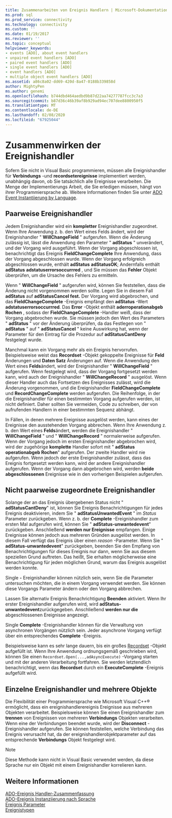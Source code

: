 ```yaml
---
title: Zusammenarbeiten von Ereignis Handlern | Microsoft-Dokumentation
ms.prod: sql
ms.prod_service: connectivity
ms.technology: connectivity
ms.custom: ''
ms.date: 01/19/2017
ms.reviewer: ''
ms.topic: conceptual
helpviewer_keywords:
- events [ADO], about event handlers
- unpaired event handlers [ADO]
- paired event handlers [ADO]
- single event handlers [ADO]
- event handlers [ADO]
- multiple object event handlers [ADO]
ms.assetid: a86c8a02-dd69-420d-8a47-0188b339858d
author: MightyPen
ms.author: genemi
ms.openlocfilehash: b744dbd464aedbd9b87d22aa74277787fcc3c7a3
ms.sourcegitcommit: b87d36c46b39af8b929ad94ec707dee8800950f5
ms.translationtype: MT
ms.contentlocale: de-DE
ms.lasthandoff: 02/08/2020
ms.locfileid: "67925044"
---
```

# <a name="how-event-handlers-work-together"></a>Zusammenwirken der Ereignishandler
Sofern Sie nicht in Visual Basic programmieren, müssen alle Ereignishandler für **Verbindungs** -und **recordsetereignisse** implementiert werden, unabhängig davon, ob Sie tatsächlich alle Ereignisse verarbeiten. Die Menge der Implementierungs Arbeit, die Sie erledigen müssen, hängt von ihrer Programmiersprache ab. Weitere Informationen finden Sie unter [ADO Event Instantiierung by Language](../../../ado/guide/data/ado-event-instantiation-by-language.md).  
  
## <a name="paired-event-handlers"></a>Paarweise Ereignishandler  
 Jedem Ereignishandler wird ein **kompletter** Ereignishandler zugeordnet. Wenn Ihre Anwendung z. b. den Wert eines Felds ändert, wird der Ereignishandler " **WillChangeField** " aufgerufen. Wenn die Änderung zulässig ist, lässt die Anwendung den Parameter " **adStatus** " unverändert, und der Vorgang wird ausgeführt. Wenn der Vorgang abgeschlossen ist, benachrichtigt das Ereignis **FieldChangeComplete** Ihre Anwendung, dass der Vorgang abgeschlossen wurde. Wenn der Vorgang erfolgreich abgeschlossen wurde, enthält **adStatus** **adStatusOK**; Andernfalls enthält **adStatus** **adstatuserrorsoccurrred** , und Sie müssen das **Fehler** Objekt überprüfen, um die Ursache des Fehlers zu ermitteln.  
  
 Wenn " **WillChangeField** " aufgerufen wird, können Sie feststellen, dass die Änderung nicht vorgenommen werden sollte. Legen Sie in diesem Fall **adStatus** auf **adStatusCancel fest.** Der Vorgang wird abgebrochen, und das **FieldChangeComplete** -Ereignis empfängt den **adStatus** -Wert **adstatuserrorsoccurrred**. Das **Error** -Objekt enthält **aderroperationabgeb Rochen** , sodass der **FieldChangeComplete** -Handler weiß, dass der Vorgang abgebrochen wurde. Sie müssen jedoch den Wert des Parameters " **adStatus** " vor der Änderung überprüfen, da das Festlegen von " **adStatus** " auf " **adStatusCancel** " keine Auswirkung hat, wenn der Parameter für den Eintrag für die Prozedur auf **adStatusCantDeny** festgelegt wurde.  
  
 Manchmal kann ein Vorgang mehr als ein Ereignis hervorrufen. Beispielsweise weist das **Recordset** -Objekt gekoppelte Ereignisse für **Feld** Änderungen und **Daten Satz** Änderungen auf. Wenn die Anwendung den Wert eines **Felds**ändert, wird der Ereignishandler " **WillChangeField** " aufgerufen. Wenn festgelegt wird, dass der Vorgang fortgesetzt werden kann, wird auch der Ereignishandler " **WillChangeRecord** " ausgelöst. Wenn dieser Handler auch das Fortsetzen des Ereignisses zulässt, wird die Änderung vorgenommen, und die Ereignishandler **FieldChangeComplete** und **RecordChangeComplete** werden aufgerufen. Die Reihenfolge, in der die Ereignishandler für einen bestimmten Vorgang aufgerufen werden, ist nicht definiert. Daher sollten Sie vermeiden, Code zu schreiben, der von aufrufenden Handlern in einer bestimmten Sequenz abhängt.  
  
 In Fällen, in denen mehrere Ereignisse ausgelöst werden, kann eines der Ereignisse den ausstehenden Vorgang abbrechen. Wenn Ihre Anwendung z. b. den Wert eines **Felds**ändert, werden die Ereignishandler " **WillChangeField** " und " **WillChangeRecord** " normalerweise aufgerufen. Wenn der Vorgang jedoch im ersten Ereignishandler abgebrochen wird, wird der zugehörige **komplette** Handler sofort mit " **adStatus operationabgeb Rochen**" aufgerufen. Der zweite Handler wird nie aufgerufen. Wenn jedoch der erste Ereignishandler zulässt, dass das Ereignis fortgesetzt werden kann, wird der andere Ereignishandler aufgerufen. Wenn der Vorgang dann abgebrochen wird, werden **beide abgeschlossenen** Ereignisse wie in den vorherigen Beispielen aufgerufen.  
  
## <a name="unpaired-event-handlers"></a>Nicht paarweise zugeordnete Ereignishandler  
 Solange der an das Ereignis übergebenen Status nicht " **adStatusCantDeny**" ist, können Sie Ereignis Benachrichtigungen für jedes Ereignis deaktivieren, indem Sie " **adStatusUnwantedEvent** " im *Status* Parameter zurückgeben. Wenn z. b. der **Complete** -Ereignishandler zum ersten Mal aufgerufen wird, können Sie " **adStatus-unwantedevent**" zurückgeben. Anschließend **werden nur Ereignisse** empfangen. Einige Ereignisse können jedoch aus mehreren Gründen ausgelöst werden. In diesem Fall verfügt das Ereignis über einen *reason* -Parameter. Wenn Sie " **adStatus-unwantedevent**" zurückgeben, beenden Sie den Empfang von Benachrichtigungen für dieses Ereignis nur dann, wenn Sie aus diesem speziellen Grund auftreten. Das heißt, Sie erhalten möglicherweise eine Benachrichtigung für jeden möglichen Grund, warum das Ereignis ausgelöst werden konnte.  
  
 Single **-** Ereignishandler können nützlich sein, wenn Sie die Parameter untersuchen möchten, die in einem Vorgang verwendet werden. Sie können diese Vorgangs Parameter ändern oder den Vorgang abbrechen.  
  
 Lassen Sie alternativ Ereignis Benachrichtigung **Beenden** aktiviert. Wenn Ihr erster Ereignishandler aufgerufen wird, wird **adStatus-unwantedevent**zurückgegeben. Anschließend **werden nur die** abgeschlossenen Ereignisse angezeigt.  
  
 Single **Complete** -Ereignishandler können für die Verwaltung von asynchronen Vorgängen nützlich sein. Jeder asynchrone Vorgang verfügt über ein entsprechendes **Complete** -Ereignis.  
  
 Beispielsweise kann es sehr lange dauern, bis ein großes [Recordset](../../../ado/reference/ado-api/recordset-object-ado.md) -Objekt aufgefüllt ist. Wenn Ihre Anwendung ordnungsgemäß geschrieben wird, können Sie einen `Recordset.Open(...,adAsyncExecute)` -Vorgang starten und mit der anderen Verarbeitung fortfahren. Sie werden letztendlich benachrichtigt, wenn das **Recordset** durch ein **ExecuteComplete** -Ereignis aufgefüllt wird.  
  
## <a name="single-event-handlers-and-multiple-objects"></a>Einzelne Ereignishandler und mehrere Objekte  
 Die Flexibilität einer Programmiersprache wie Microsoft Visual C++® ermöglicht, dass ein ereignishandlerereignis Ereignisse aus mehreren Objekten verarbeitet. Beispielsweise können Sie einen Ereignishandler zum **trennen** von Ereignissen von mehreren **Verbindungs** Objekten verarbeiten. Wenn eine der Verbindungen beendet wurde, wird der **Disconnect** -Ereignishandler aufgerufen. Sie können feststellen, welche Verbindung das Ereignis verursacht hat, da der ereignishandlerobjektparameter auf das entsprechende **Verbindungs** Objekt festgelegt wird.  
  
> [!NOTE]
>  Diese Methode kann nicht in Visual Basic verwendet werden, da diese Sprache nur ein Objekt mit einem Ereignishandler korrelieren kann.  
  
## <a name="see-also"></a>Weitere Informationen  
 [ADO-Ereignis Handler-Zusammenfassung](../../../ado/guide/data/ado-event-handler-summary.md)   
 [ADO-Ereignis Instanziierung nach Sprache](../../../ado/guide/data/ado-event-instantiation-by-language.md)   
 [Ereignis Parameter](../../../ado/guide/data/event-parameters.md)   
 [Ereignistypen](../../../ado/guide/data/types-of-events.md)
